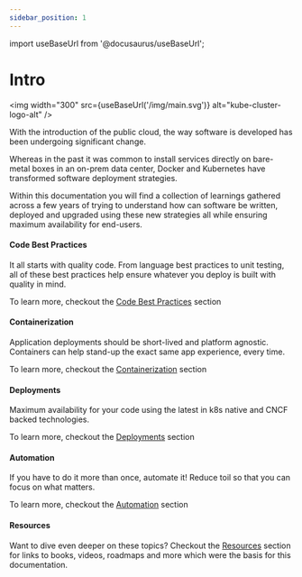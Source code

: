 ```yaml
---
sidebar_position: 1
---
```


import useBaseUrl from '@docusaurus/useBaseUrl';

# Intro

<p align="center">

  <img width="300" src={useBaseUrl('/img/main.svg')} alt="kube-cluster-logo-alt"  />

</p>

With the introduction of the public cloud, the way software is developed has been undergoing significant change. 

Whereas in the past it was common to install services directly on bare-metal boxes in an on-prem data center, Docker and Kubernetes have transformed software deployment strategies.

Within this documentation you will find a collection of learnings gathered across a few years of trying to understand how can software be written, deployed and upgraded using these new strategies all while ensuring maximum availability for end-users.

#### Code Best Practices

It all starts with quality code. From language best practices to unit testing, all of these best practices help ensure whatever you deploy is built with quality in mind.

To learn more, checkout the [Code Best Practices](./code-best-practices/intro.md) section

#### Containerization

Application deployments should be short-lived and platform agnostic. Containers can help stand-up the exact same app experience, every time.

To learn more, checkout the [Containerization](./containerization/intro.md) section

#### Deployments

Maximum availability for your code using the latest in k8s native and CNCF backed technologies.

To learn more, checkout the [Deployments](./deployments/intro.md) section

#### Automation

If you have to do it more than once, automate it! Reduce toil so that you can focus on what matters.

To learn more, checkout the [Automation](./automation/intro.md) section

#### Resources

Want to dive even deeper on these topics? Checkout the [Resources](./resources/index.md) section for links to books, videos, roadmaps and more which were the basis for this documentation.